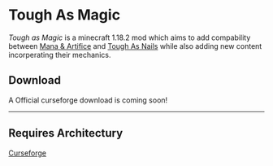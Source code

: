 # Tough As Magic

*Tough as Magic* is a minecraft 1.18.2 mod which aims to add compability between [Mana & Artifice](https://www.curseforge.com/minecraft/mc-mods/mana-and-artifice) and [Tough As Nails](https://www.curseforge.com/minecraft/mc-mods/tough-as-nails) while also adding new content incorperating their mechanics.

## Download

A Official curseforge download is coming soon!

---

## Requires Architectury

[Curseforge](https://www.curseforge.com/minecraft/mc-mods/architectury-api)
